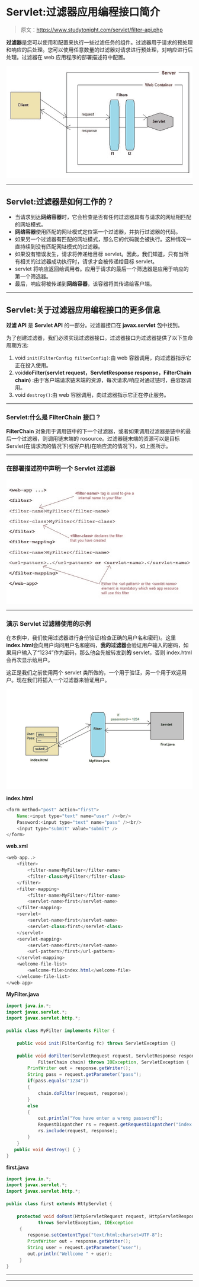 # Servlet:过滤器应用编程接口简介

> 原文：<https://www.studytonight.com/servlet/filter-api.php>

**过滤器**是您可以使用和配置来执行一些过滤任务的组件。过滤器用于请求的预处理和响应的后处理。您可以使用任意数量的过滤器对请求进行预处理，对响应进行后处理。过滤器在 web 应用程序的部署描述符中配置。

![filter api in servlet](img/f1b7ef6fc399a10828376b2733869af9.png)

* * *

## Servlet:过滤器是如何工作的？

*   当请求到达**网络容器**时，它会检查是否有任何过滤器具有与请求的网址相匹配的网址模式。
*   **网络容器**使用匹配的网址模式定位第一个过滤器，并执行过滤器的代码。
*   如果另一个过滤器有匹配的网址模式，那么它的代码就会被执行。这种情况一直持续到没有匹配网址模式的过滤器。
*   如果没有错误发生，请求将传递给目标 servlet。因此，我们知道，只有当所有相关的过滤器成功执行时，请求才会被传递给目标 servlet。
*   servlet 将响应返回给调用者。应用于请求的最后一个筛选器是应用于响应的第一个筛选器。
*   最后，响应将被传递到**网络容器**，该容器将其传递给客户端。

* * *

## Servlet:关于过滤器应用编程接口的更多信息

**过滤 API** 是 **Servlet API** 的一部分。过滤器接口在 **javax.servlet** 包中找到。

为了创建过滤器，我们必须实现过滤器接口。过滤器接口为过滤器提供了以下生命周期方法:

1.  void `init(FilterConfig filterConfig)`:由 web 容器调用，向过滤器指示它正在投入使用。
2.  void**doFilter(servlet request，ServletResponse response，FilterChain chain)** :由于客户端请求链末端的资源，每次请求/响应对通过链时，由容器调用。
3.  void `destroy()`:由 web 容器调用，向过滤器指示它正在停止服务。

* * *

### Servlet:什么是 FilterChain 接口？

**FilterChain** 对象用于调用链中的下一个过滤器，或者如果调用过滤器是链中的最后一个过滤器，则调用链末端的 rosource。过滤器链末端的资源可以是目标 Servlet(在请求流的情况下)或客户机(在响应流的情况下)，如上图所示。

* * *

### 在部署描述符中声明一个 Servlet 过滤器

![Declaring a filter inside deployment descriptor](img/e5e02dfbc23ca0824beb18c3951ff1c0.png)

* * *

### 演示 Servlet 过滤器使用的示例

在本例中，我们使用过滤器进行身份验证(检查正确的用户名和密码)。这里**index.html**会向用户询问用户名和密码，**我的过滤器**会验证用户输入的密码，如果用户输入了“1234”作为密码，那么他会先被转发到**的** servlet，否则 index.html 会再次显示给用户。

这正是我们之前使用两个 servlet 类所做的，一个用于验证，另一个用于欢迎用户。现在我们将插入一个过滤器来验证用户。

![filter example](img/f1b0e8834003c75d4c7a46df50ec8619.png)

**index.html**

```java
<form method="post" action="first">
    Name:<input type="text" name="user" /><br/>
    Password:<input type="text" name="pass" /><br/>
    <input type="submit" value="submit" />
</form> 
```

**web.xml**

```java
<web-app..>
    <filter>
        <filter-name>MyFilter</filter-name>
        <filter-class>MyFilter</filter-class>
    </filter>
    <filter-mapping>
        <filter-name>MyFilter</filter-name>
        <servlet-name>first</servlet-name>
    </filter-mapping>
    <servlet>
        <servlet-name>first</servlet-name>
        <servlet-class>first</servlet-class>
    </servlet>
    <servlet-mapping>
        <servlet-name>first</servlet-name>
        <url-pattern>/first</url-pattern>
    </servlet-mapping>
    <welcome-file-list>
        <welcome-file>index.html</welcome-file>
    </welcome-file-list>
</web-app>
```

**MyFilter.java**

```java
import java.io.*;
import javax.servlet.*;
import javax.servlet.http.*;

public class MyFilter implements Filter {

    public void init(FilterConfig fc) throws ServletException {}

    public void doFilter(ServletRequest request, ServletResponse response,
            FilterChain chain) throws IOException, ServletException {
        PrintWriter out = response.getWriter();
        String pass = request.getParameter("pass");
        if(pass.equals("1234"))
        {
            chain.doFilter(request, response);  
        }
        else
        {
            out.println("You have enter a wrong password");
            RequestDispatcher rs = request.getRequestDispatcher("index.html");
            rs.include(request, response);
        }
    }
   public void destroy() { }
}
```

**first.java**

```java
import java.io.*;
import javax.servlet.*;
import javax.servlet.http.*;

public class first extends HttpServlet {

    protected void doPost(HttpServletRequest request, HttpServletResponse response)
            throws ServletException, IOException 
     {
        response.setContentType("text/html;charset=UTF-8");
        PrintWriter out = response.getWriter();
        String user = request.getParameter("user");
        out.println("Wellcome " + user);
     }
} 
```

* * *

* * *